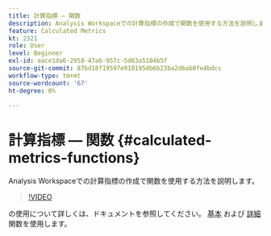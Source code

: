 ```yaml
---
title: 計算指標 — 関数
description: Analysis Workspaceでの計算指標の作成で関数を使用する方法を説明します。
feature: Calculated Metrics
kt: 2321
role: User
level: Beginner
exl-id: aace1da6-2958-47a6-957c-5d63a5104b5f
source-git-commit: 87bd18f19597e910195db6b23ba2d6ab0fe4bdcc
workflow-type: tm+mt
source-wordcount: '67'
ht-degree: 0%

---
```


# 計算指標 — 関数 {#calculated-metrics-functions}

Analysis Workspaceでの計算指標の作成で関数を使用する方法を説明します。

>[!VIDEO](https://video.tv.adobe.com/v/25408/?quality=12&learn=on)

の使用について詳しくは、ドキュメントを参照してください。 [基本](https://experienceleague.adobe.com/docs/analytics/components/calculated-metrics/calcmetrics-reference/cm-functions.html) および [詳細](https://experienceleague.adobe.com/docs/analytics/components/calculated-metrics/calcmetrics-reference/cm-adv-functions.html) 関数を使用します。
